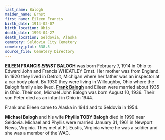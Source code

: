 ```yaml
---
last_name: Balogh
maiden_name: Ernst
first_name: Eileen Francis
birth_date: 1914-02-07
birth_location: Ohio
death_date: 1993-04-27
death_location: Seldovia, Alaska
cemetery: Seldovia City Cemetery
cemetery_plot: 538.5
source_file: Cemetery Directory
---
```


**EILEEN FRANCIS *ERNST* BALOGH** was born February 7, 1914 in Ohio to Edward
John and Francis WHEATLEY Ernst. Her mother was from England. In 1920
they lived in Detroit, Michigan where her father was an inspector at a
car body plant. By 1930 they were living in Willoughby, Ohio where the
Balogh family also lived. [**Frank Balogh**](./Balogh_Frank_Joseph.md) and Eileen were married about 1935
in Ohio. Their son, Michael John Balogh was born August 10, 1936. Their
son Peter died as an infant in Ohio in 1944.

Frank and Eileen came to Alaska in 1944 and to Seldovia in 1954.

**Michael Balogh** and his wife **Phyllis TOBY Balogh** died in 1999
near Seldovia. Michael and Phyllis were married January 31, 1961 in
Newport News, Virginia. They met at Ft. Eustis, Virginia where he was a
soldier and she was a member of the WAC.
